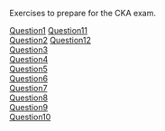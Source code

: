 Exercises to prepare for the CKA exam.

[Question1](question1/question1.md) [Question11](question11/question11.md)<br>
[Question2](question2/question2.md) [Question12](question12/question12.md)<br>
[Question3](question3/question3.md)<br>
[Question4](question4/question4.md)<br>
[Question5](question5/question5.md)<br>
[Question6](question6/question6.md)<br>
[Question7](question7/question7.md)<br>
[Question8](question8/question8.md)<br>
[Question9](question9/question9.md)<br>
[Question10](question10/question10.md)